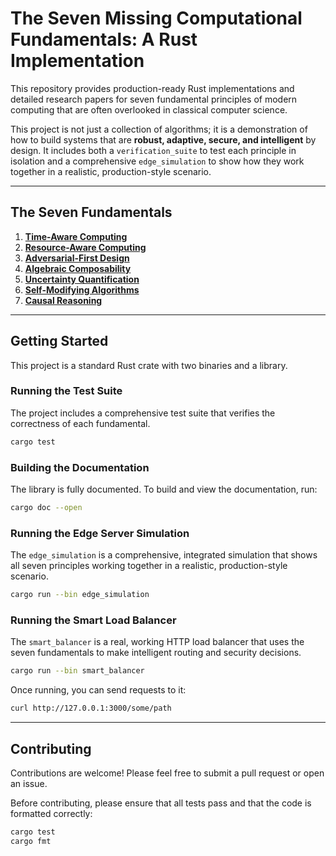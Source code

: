 # The Seven Missing Computational Fundamentals: A Rust Implementation

This repository provides production-ready Rust implementations and detailed research papers for seven fundamental principles of modern computing that are often overlooked in classical computer science.

This project is not just a collection of algorithms; it is a demonstration of how to build systems that are **robust, adaptive, secure, and intelligent** by design. It includes both a `verification_suite` to test each principle in isolation and a comprehensive `edge_simulation` to show how they work together in a realistic, production-style scenario.

---

## The Seven Fundamentals

1.  **[Time-Aware Computing](./docs/time-aware/README.md)**
2.  **[Resource-Aware Computing](./docs/resource-aware/README.md)**
3.  **[Adversarial-First Design](./docs/adversarial-first/README.md)**
4.  **[Algebraic Composability](./docs/algebraic-composability/README.md)**
5.  **[Uncertainty Quantification](./docs/uncertainty-quantification/README.md)**
6.  **[Self-Modifying Algorithms](./docs/self-modifying/README.md)**
7.  **[Causal Reasoning](./docs/causal-reasoning/README.md)**

---

## Getting Started

This project is a standard Rust crate with two binaries and a library.

### Running the Test Suite

The project includes a comprehensive test suite that verifies the correctness of each fundamental.

```bash
cargo test
```

### Building the Documentation

The library is fully documented. To build and view the documentation, run:

```bash
cargo doc --open
```

### Running the Edge Server Simulation

The `edge_simulation` is a comprehensive, integrated simulation that shows all seven principles working together in a realistic, production-style scenario.

```bash
cargo run --bin edge_simulation
```

### Running the Smart Load Balancer

The `smart_balancer` is a real, working HTTP load balancer that uses the seven fundamentals to make intelligent routing and security decisions.

```bash
cargo run --bin smart_balancer
```
Once running, you can send requests to it:
```bash
curl http://127.0.0.1:3000/some/path
```

---

## Contributing

Contributions are welcome! Please feel free to submit a pull request or open an issue.

Before contributing, please ensure that all tests pass and that the code is formatted correctly:

```bash
cargo test
cargo fmt
```
